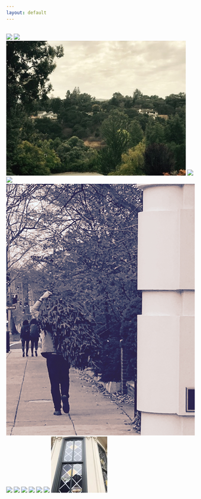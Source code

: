 ```yaml
---
layout: default
---
```


<br>

<img class="profile-picture" src="kentucky_farm.jpg">



<img class="profile-picture" src="building_and_windows.jpg">



<img class="profile-picture" src="california.jpg">



<img class="profile-picture" src="bookbag.jpg">



<img class="profile-picture" src="dc.jpg">



<img class="profile-picture" src="christmas.jpg">



<img class="profile-picture" src="kentucky_path.jpg">



<img class="profile-picture" src="womens_march.jpg">



<img class="profile-picture" src="academy.jpg">



<img class="profile-picture" src="redwood_trees.jpg">



<img class="profile-picture" src="red_door.jpg">



<img class="profile-picture" src="washington_dc.jpg">



<img class="profile-picture" src="dcwindow.jpg">




<b>





